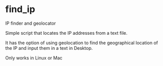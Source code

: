 # find_ip
IP finder and geolocator

Simple script that locates the IP addresses from a text file.

It has the option of using geolocation to find the geographical location of the IP and input them in a text in Desktop.

Only works in Linux or Mac
